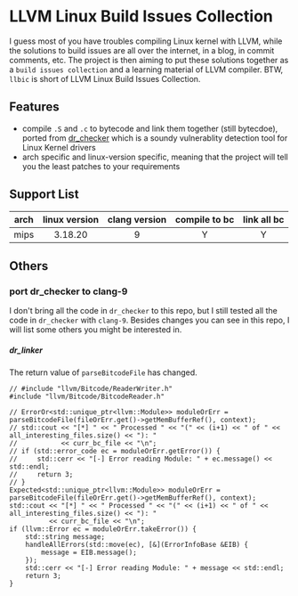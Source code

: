 # LLVM Linux Build Issues Collection

I guess most of you have troubles compiling Linux kernel with LLVM, while the solutions to build issues are all over
the internet, in a blog, in commit comments, etc. The project is then aiming to put these solutions together as a 
`build issues collection` and a learning material of LLVM compiler. BTW, `llbic` is short of LLVM Linux Build Issues
 Collection.

## Features

+ compile `.S` and `.c` to bytecode and link them together (still bytecdoe), ported from [dr_checker](https://github.com/ucsb-seclab/dr_checker) which is a soundy vulnerablity detection tool for Linux Kernel drivers
+ arch specific and linux-version specific, meaning that the project will tell you the least patches to your requirements

## Support List
|arch|linux version|clang version|compile to bc|link all bc|
|:---:|:---:|:---:|:---:|:---:|
|mips|3.18.20|9|Y|Y|

## Others

### port dr_checker to clang-9

I don't bring all the code in `dr_checker` to this repo, but I still tested all the code in `dr_checker` with `clang-9`.
Besides changes you can see in this repo, I will list some others you might be interested in.

##### dr_linker

The return value of `parseBitcodeFile` has changed.

```cplusplus
// #include "llvm/Bitcode/ReaderWriter.h"
#include "llvm/Bitcode/BitcodeReader.h"

// ErrorOr<std::unique_ptr<llvm::Module>> moduleOrErr = parseBitcodeFile(fileOrErr.get()->getMemBufferRef(), context);
// std::cout << "[*] " << " Processed " << "(" << (i+1) << " of " << all_interesting_files.size() << "): "
//           << curr_bc_file << "\n";
// if (std::error_code ec = moduleOrErr.getError()) {
//     std::cerr << "[-] Error reading Module: " + ec.message() << std::endl;
//     return 3;
// }
Expected<std::unique_ptr<llvm::Module>> moduleOrErr = parseBitcodeFile(fileOrErr.get()->getMemBufferRef(), context);
std::cout << "[*] " << " Processed " << "(" << (i+1) << " of " << all_interesting_files.size() << "): "
          << curr_bc_file << "\n";
if (llvm::Error ec = moduleOrErr.takeError()) {
    std::string message;
    handleAllErrors(std::move(ec), [&](ErrorInfoBase &EIB) {
        message = EIB.message();
    });
    std::cerr << "[-] Error reading Module: " + message << std::endl;
    return 3;
}
```


